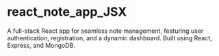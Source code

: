 # react_note_app_JSX
A full-stack React app for seamless note management, featuring user authentication, registration, and a dynamic dashboard. Built using React, Express, and MongoDB.
